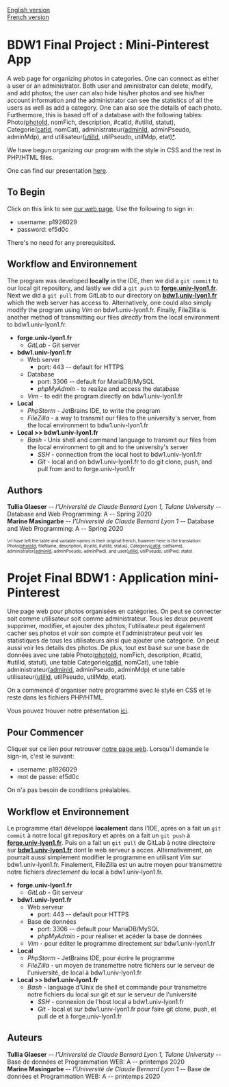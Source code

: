 [English version](#bdw1-final-project--mini-pinterest-app)  
[French version](#Projet-Final-BDW1--Application-mini-Pinterest)

# BDW1 Final Project : Mini-Pinterest App

A web page for organizing photos in categories. One can connect as either a user or an administrator. Both user and aministrator can delete, modify, and add photos; the user can also hide his/her photos and see his/her account information and the administrator can see the statistics of all the users as well as add a category. One can also see the details of each photo. Furthermore, this is based off of a database with the following tables: Photo(<ins>photoId</ins>, nomFich, description, &#35;catId, &#35;utilId, statut), Categorie(<ins>catId</ins>, nomCat), administrateur(<ins>adminId</ins>, adminPseudo, adminMdp), and utilisateur(<ins>utilId</ins>, utilPseudo, utilMdp, etat)[\*](#translation).

We have begun organizing our program with the style in CSS and the rest in PHP/HTML files.

One can find our presentation [here](https://docs.google.com/presentation/d/1CnX2UKTs0m4WMiUYSfFnOpbxuXEd_v2zn0E4gZPTQQc/edit?usp=sharing).

## To Begin

Click on this link to see [our web page](https://bdw1.univ-lyon1.fr/p1926029/BDW1-ProjetFinale/bdw1_projet/index.php). Use the following to sign in:
- username: p1926029
- password: ef5d0c  
 

There's no need for any prerequisited.

## Workflow and Environnement

The program was developed **locally** in the IDE, then we did a `git commit` to our local git repository, and lastly we did a `git push` to [**forge.univ-lyon1.fr**](https://forge.univ-lyon1.fr/p1501149/bdw1_projet).
Next we did a `git pull` from GitLab to our directory on [**bdw1.univ-lyon1.fr**](https://bdw1.univ-lyon1.fr/) which the web server has access to. Alternatively, one could also simply modify the program using *Vim* on bdw1.univ-lyon1.fr. Finally, FileZilla is another method of transmitting our files *directly* from the local environment to bdw1.univ-lyon1.fr.

- **forge.univ-lyon1.fr**
  - *GitLab* - Git server
- **bdw1.univ-lyon1.fr**
  - Web server
    - port: 443 -- default for HTTPS
  - Database
    - port: 3306 -- default for MariaDB/MySQL
    - *phpMyAdmin* - to realize and access the database
  - *Vim* - to edit the program directly on bdw1.univ-lyon1.fr
- **Local**
  - *PhpStorm* - JetBrains IDE, to write the program
  - *FileZilla* - a way to transmit our files to the university's server, from the local environment to bdw1.univ-lyon1.fr  
- **Local >> bdw1.univ-lyon1.fr**
  - *Bash* - Unix shell and command language to transmit our files from the local environment to git and to the university's server
    - *SSH* - connection from the local host to bdw1.univ-lyon1.fr
    - *Git* - local and on bdw1.univ-lyon1.fr to do git clone, push, and pull from and to forge.univ-lyon1.fr



## Authors

**Tullia Glaeser** -- *l'Université de Claude Bernard Lyon 1, Tulane University* -- Database and Web Programming: A -- Spring 2020  
**Marine Masingarbe** -- *l'Université de Claude Bernard Lyon 1* -- Database and Web Programming: A -- Spring 2020

<p style="font-size:10px;"> \*I have left the table and variable names in their original french, however here is the translation: Photo(<ins>photoId</ins>, fileName, description, &#35;catId, &#35;utilId, status), Category(<ins>catId</ins>, catName), administrator(<ins>adminId</ins>, adminPseudo, adminPwd), and user(<ins>utilId</ins>, utilPseudo, utilPwd, state).<a name="translation"></a></p>


# Projet Final BDW1 : Application mini-Pinterest

Une page web pour photos organisées en catégories. On peut se connecter soit comme utilisateur soit comme administrateur. Tous les deux peuvent supprimer,
modifier, et ajouter des photos; l'utilisateur peut également cacher ses photos et voir son compte et l'administrateur peut voir les
statistiques de tous les utilisateurs ainsi que ajouter une categorie. On peut aussi voir les details des photos. De plus, tout est
basé sur une base de données avec une table Photo(<ins>photoId</ins>, nomFich, description, &#35;catId, &#35;utilId, statut), une table 
Categorie(<ins>catId</ins>, nomCat), une table administrateur(<ins>adminId</ins>, adminPseudo, adminMdp) et une table utilisateur(<ins>utilId</ins>, utilPseudo, utilMdp, etat).

On a commencé d'organiser notre programme avec le style en CSS et le reste dans les fichiers PHP/HTML.

Vous pouvez trouver notre présentation [ici](https://docs.google.com/presentation/d/1CnX2UKTs0m4WMiUYSfFnOpbxuXEd_v2zn0E4gZPTQQc/edit?usp=sharing).

## Pour Commencer

Cliquer sur ce lien pour retrouver [notre page web](https://bdw1.univ-lyon1.fr/p1926029/BDW1-ProjetFinale/bdw1_projet/index.php). Lorsqu'il demande le sign-in,
c'est le suivant:
- username: p1926029
- mot de passe: ef5d0c  
 

On n'a pas besoin de conditions préalables.

## Workflow et Environnement

Le programme était développé **localement** dans l'IDE, après on a fait un `git commit` à notre local git repository et après on a fait un `git push` à [**forge.univ-lyon1.fr**](https://forge.univ-lyon1.fr/p1501149/bdw1_projet).
Puis on a fait un `git pull` de GitLab à notre directoire sur [**bdw1.univ-lyon1.fr**](https://bdw1.univ-lyon1.fr/) dont le web serveur a acces. Alternativement, on pourrait aussi simplement
modifier le programme en utilisant *Vim* sur bdw1.univ-lyon1.fr. Finalement, FileZilla est un autre moyen pour transmettre notre fichiers *directement* du local à bdw1.univ-lyon1.fr.

- **forge.univ-lyon1.fr**
  - *GitLab* - Git serveur
- **bdw1.univ-lyon1.fr**
  - Web serveur
    - port: 443 -- default pour HTTPS
  - Base de données
    - port: 3306 -- default pour MariaDB/MySQL
    - *phpMyAdmin* - pour réaliser et acéder la base de données
  - *Vim* - pour éditer le programme directement sur bdw1.univ-lyon1.fr
- **Local**
  - *PhpStorm* - JetBrains IDE, pour écrire le programme
  - *FileZilla* - un moyen de transmettre notre fichiers sur le serveur de l'université, de local à bdw1.univ-lyon1.fr  
- **Local >> bdw1.univ-lyon1.fr**
  - *Bash* - language d'Unix de shell et commande pour transmettre notre fichiers du local sur git et sur le serveur de l'université
    - *SSH* - connexion de l'host local a bdw1.univ-lyon1.fr
    - *Git* - local et sur bdw1.univ-lyon1.fr pour faire git clone, push, et pull de et à forge.univ-lyon1.fr



## Auteurs

**Tullia Glaeser** -- *l'Université de Claude Bernard Lyon 1, Tulane University* -- Base de données et Programmation WEB: A -- printemps 2020  
**Marine Masingarbe** -- *l'Université de Claude Bernard Lyon 1* -- Base de données et Programmation WEB: A -- printemps 2020
